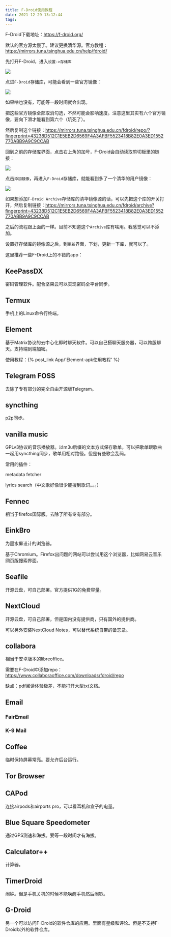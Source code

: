 ```yaml
---
title: F-Droid使用教程
date: 2021-12-29 13:12:44
tags:
---
```


F-Droid下载地址：<https://f-droid.org/>

默认的官方源太慢了。建议更换清华源。官方教程：<https://mirrors.tuna.tsinghua.edu.cn/help/fdroid/>

先打开F-Droid，进入`设置->存储库`

![](F-Droid使用教程/2021-12-29-13-28-04.png)

点进`F-Droid`存储库，可能会看到一些官方镜像：

![](F-Droid使用教程/2021-12-29-13-29-58.png)

如果啥也没有，可能等一段时间就会出现。

把这些官方镜像全部取消勾选，不然可能会影响速度。注意这里其实有六个官方镜像，要向下滑才能看到第六个（坑死了）。

<!-- 如果有`Guardian Project Archive`和`Guardian Project Official Releases`的话，先取消勾选，因为这俩好像没有国内镜像，打开的话可能会影响速度。 -->

然后复制这个链接：<https://mirrors.tuna.tsinghua.edu.cn/fdroid/repo/?fingerprint=43238D512C1E5EB2D6569F4A3AFBF5523418B82E0A3ED1552770ABB9A9C9CCAB>

回到之前的存储库界面，点击右上角的加号，F-Droid会自动读取剪切板里的链接：

![](F-Droid使用教程/2021-12-29-13-34-07.png)

点击`添加镜像`，再进入`F-Droid`存储库，就能看到多了一个清华的用户镜像：

![](F-Droid使用教程/2021-12-29-13-36-28.png)

如果想添加`F-Droid Archive`存储库的清华镜像源的话，可以先把这个库的开关打开，然后复制链接：<https://mirrors.tuna.tsinghua.edu.cn/fdroid/archive?fingerprint=43238D512C1E5EB2D6569F4A3AFBF5523418B82E0A3ED1552770ABB9A9C9CCAB>

之后的流程跟上面的一样。目前不知道这个`Archive`库有啥用。我感觉可以不添加。

设置好存储库的镜像源之后，到`更新`界面，下划，更新一下库，就可以了。

这里推荐一些F-Droid上的不错的app：

## KeePassDX

密码管理软件。配合坚果云可以实现密码全平台同步。

## Termux

手机上的Linux命令行终端。

## Element

基于Matrix协议的去中心化即时聊天软件。可以自己搭聊天服务器，可以跨服聊天。支持端到端加密。

使用教程：{% post_link App/'Element-apk使用教程' %}

## Telegram FOSS

去除了专有部分的完全自由开源版Telegram。

## syncthing

p2p同步。

## vanilla music

GPLv3协议的音乐播放器。以m3u后缀的文本方式保存歌单，可以把歌单跟歌曲一起用syncthing同步，歌单用相对路径。但是有些歌会乱码。

常用的插件：

metadata fetcher

lyrics search（中文歌好像很少能搜到歌词。。。）

## Fennec

相当于firefox国际版。去除了所有专有部分。

## EinkBro

为墨水屏设计的浏览器。

基于Chromium。Firefox出问题的网站可以尝试用这个浏览器，比如网易云音乐网页版搜索界面。

## Seafile

开源云盘，可自己部署。官方提供1G的免费容量。

## NextCloud

开源云盘，可自己部署，但是国内没有提供商，只有国外的提供商。

可以另外安装NextCloud Notes，可以替代系统自带的备忘录。

## collabora

相当于安卓版本的libreoffice。

需要在F-Droid中添加repo：<https://www.collaboraoffice.com/downloads/fdroid/repo>

缺点：pdf阅读体验极差，不能打开大型txt文档。

## Email

### FairEmail

### K-9 Mail

## Coffee

临时保持屏幕常亮。要允许后台运行。

## Tor Browser

## CAPod

连接airpods和airports pro，可以看耳机和盒子的电量。

## Blue Square Speedometer

通过GPS测速和海拔。要等一段时间才有海拔。

## Calculator++

计算器。

## TimerDroid

闹钟。但是手机关机的时候不能唤醒手机然后闹铃。

## G-Droid

另一个可以访问F-Droid的软件仓库的应用。里面有星级和评论。但是不支持F-Droid以外的软件仓库。
